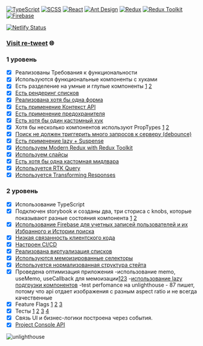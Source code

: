 [![TypeScript](https://img.shields.io/badge/TypeScript-Next-blue?style=flat-square&logo=typescript)](https://www.typescriptlang.org/)
[![SCSS](https://img.shields.io/badge/SCSS-Styles-orange?style=flat-square&logo=sass)](https://sass-lang.com/)
[![React](https://img.shields.io/badge/React-Library-blue?style=flat-square&logo=react)](https://reactjs.org/)
[![Ant Design](https://img.shields.io/badge/Ant_Design-0170FE?style=flat-square&logo=ant-design)](https://ant.design/)
[![Redux](https://img.shields.io/badge/Redux-764ABC?style=flat-square&logo=redux)](https://redux.js.org/)
[![Redux Toolkit](https://img.shields.io/badge/Redux_Toolkit-764ABC?style=flat-square&logo=redux)](https://redux-toolkit.js.org/)
[![Firebase](https://img.shields.io/badge/Firebase-FFCA28?style=flat-square&logo=firebase)](https://firebase.google.com/)

[![Netlify Status](https://api.netlify.com/api/v1/badges/8743b257-27fb-443c-969a-6555395e4f5c/deploy-status)](https://app.netlify.com/sites/re-tweet/deploys)
### [Visit re-tweet](https://re-tweet.netlify.app/) 🌐

### 1 уровень
- [x] Реализованы Требования к функциональности
- [x] Используются функциональные компоненты c хуками 
- [x] Есть разделение на умные и глупые компоненты [1](https://github.com/jesus-cyclist/re-tweet/blob/main/src/enteties/news/ui/news-card/news-card.tsx) [2](https://github.com/jesus-cyclist/re-tweet/blob/main/src/pages/main/ui/main-page.tsx)
- [x] [Есть рендеринг списков](https://github.com/jesus-cyclist/re-tweet/blob/main/src/widgets/news-list/ui/news-list.tsx)
- [x] [Реализована хотя бы одна форма](https://github.com/jesus-cyclist/re-tweet/blob/main/src/features/authentication/ui/signup-form/signup-form.tsx)
- [x] [Есть применение Контекст API](https://github.com/jesus-cyclist/re-tweet/blob/main/src/app/providers/with-theme.tsx)
- [x] [Есть применение предохранителя](https://github.com/jesus-cyclist/re-tweet/blob/main/src/app/providers/with-error-boundary.tsx)
- [x] [Есть хотя бы один кастомный хук](https://github.com/jesus-cyclist/re-tweet/blob/main/src/shared/lib/hooks/use-click-outside.ts)
- [x] Хотя бы несколько компонентов используют PropTypes [1](https://github.com/jesus-cyclist/re-tweet/blob/main/src/shared/UI/layout/layout.tsx) [2](https://github.com/jesus-cyclist/re-tweet/blob/main/src/shared/UI/link/link.tsx)
- [x] [Поиск не должен триггерить много запросов к серверу (debounce)](https://github.com/jesus-cyclist/re-tweet/blob/main/src/widgets/search-list/ui/search-list.tsx)
- [x] [Есть применение lazy + Suspense](https://github.com/jesus-cyclist/re-tweet/blob/main/src/app/router/app-router.tsx)
- [x] [Используем Modern Redux with Redux Toolkit](https://github.com/jesus-cyclist/re-tweet/blob/main/src/app/store.ts) 
- [x] [Используем слайсы](https://github.com/jesus-cyclist/re-tweet/blob/main/src/features/authentication/model/store.ts)
- [x] [Есть хотя бы одна кастомная мидлвара](https://github.com/jesus-cyclist/re-tweet/blob/main/src/features/authentication/model/middleware.ts)
- [x] [Используется RTK Query](https://github.com/jesus-cyclist/re-tweet/blob/main/src/shared/api/space-flight/api.ts) 
- [x] [Используется Transforming Responses](https://github.com/jesus-cyclist/re-tweet/blob/main/src/shared/api/space-flight/api.ts) 

### 2 уровень
- [x] Использование TypeScript
- [x] Подключен storybook и созданы два, три сториса с knobs, которые показывают разные состояния компонента [1](https://github.com/jesus-cyclist/re-tweet/blob/main/src/stories/filter.stories.tsx) [2](https://github.com/jesus-cyclist/re-tweet/blob/main/src/stories/loader.stories.tsx)
- [x] [Использование Firebase для учетных записей пользователей и их Избранного и Истории поиска](https://github.com/jesus-cyclist/re-tweet/blob/main/src/shared/api/db/provider/firebase/config.ts)
- [x] [Низкая связанность клиентского кода](https://github.com/jesus-cyclist/re-tweet/blob/main/src/shared/api/db/provider/provider-switcher.ts)
- [x] [Настроен CI/CD](https://github.com/jesus-cyclist/re-tweet/blob/main/.github/workflows/actions.yml)
- [x] [Реализована виртуализация списков](https://github.com/jesus-cyclist/re-tweet/blob/main/src/widgets/search-list/ui/search-list.tsx)
- [x] [Используются мемоизированные селекторы](https://github.com/jesus-cyclist/re-tweet/blob/main/src/features/authentication/model/selectors.ts)
- [x] [Используется нормализованная структура стейта](https://github.com/jesus-cyclist/re-tweet/blob/main/src/enteties/news/model/store.ts) 
- [x] Проведена оптимизация приложения
 -использование memo, useMemo, useCallback для мемоизации[1](https://github.com/jesus-cyclist/re-tweet/blob/main/src/pages/main/ui/main-page.tsx)[2](https://github.com/jesus-cyclist/re-tweet/blob/main/src/features/header-menu/ui/header-menu/header-menu.tsx)[3](https://github.com/jesus-cyclist/re-tweet/blob/main/src/app/providers/with-theme.tsx)
 -[использование lazy подгрузки компонентов](https://github.com/jesus-cyclist/re-tweet/blob/main/src/app/router/app-router.tsx)
 -test perfomance на unlighthouse - 87 пишет, потому что api отдает изображения с разным aspect ratio и не всегда качественные
- [x] Feature Flags [1](https://github.com/jesus-cyclist/re-tweet/blob/main/server/index.mjs) [2](https://github.com/jesus-cyclist/re-tweet/blob/main/src/features/news-control-panel/model/store.ts) [3](https://github.com/jesus-cyclist/re-tweet/blob/main/src/pages/main/api/api.ts)
- [x] Тесты [1](https://github.com/jesus-cyclist/re-tweet/blob/main/cypress/e2e/favourite-action.cy.ts) [2](https://github.com/jesus-cyclist/re-tweet/blob/main/cypress/e2e/search-information.cy.ts) [3]() [4]()
- [x] Связь UI и бизнес-логики построена через события.
- [x] [Project Console API](https://github.com/jesus-cyclist/re-tweet/blob/main/src/shared/api/console/middleware.ts)

 ![unlighthouse](https://github.com/jesus-cyclist/re-tweet/assets/112469129/b8a4b65f-4bc8-4273-a899-9bb68b0ffe05)

